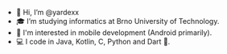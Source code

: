 - 👋 Hi, I’m @yardexx
- 🎓 I’m studying informatics at Brno University of Technology.
- 📱 I'm interested in mobile development (Android primarily).
- 💻 I code in Java, Kotlin, C, Python and Dart 🎯.

<!---
yardexx/yardexx is a ✨ special ✨ repository because its `README.md` (this file) appears on your GitHub profile.
You can click the Preview link to take a look at your changes.
--->
